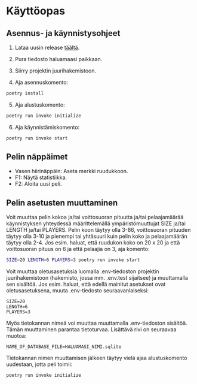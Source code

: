 # Käyttöopas

## Asennus- ja käynnistysohjeet

1. Lataa uusin release [täältä](https://github.com/Emil-06737/ot-harjoitustyo/releases).

2. Pura tiedosto haluamaasi paikkaan.

3. Siirry projektin juurihakemistoon.

4. Aja asennuskomento:

```bash
poetry install
```

5. Aja alustuskomento:

```bash
poetry run invoke initialize
```

6. Aja käynnistämiskomento:

```bash
poetry run invoke start
```

## Pelin näppäimet

- Vasen hiirinäppäin: Aseta merkki ruudukkoon.
- F1: Näytä statistiikka.
- F2: Aloita uusi peli.

## Pelin asetusten muuttaminen

Voit muuttaa pelin kokoa ja/tai voittosuoran pituutta ja/tai pelaajamäärää käynnistyksen yhteydessä määrittelemällä ympäristömuuttujat SIZE ja/tai LENGTH ja/tai PLAYERS. Pelin koon täytyy olla 3-86, voittosuoran pituuden täytyy olla 3-10 ja pienempi tai yhtäsuuri kuin pelin koko ja pelaajamäärän täytyy olla 2-4. Jos esim. haluat, että ruudukon koko on 20 x 20 ja että voittosuoran pituus on 6 ja että pelaajia on 3, aja komento:

```bash
SIZE=20 LENGTH=6 PLAYERS=3 poetry run invoke start
```

Voit muuttaa oletusasetuksia luomalla .env-tiedoston projektin juurihakemistoon (hakemisto, jossa mm. .env.test sijaitsee) ja muuttamalla sen sisältöä. Jos esim. haluat, että edellä mainitut asetukset ovat oletusasetuksena, muuta .env-tiedosto seuraavanlaiseksi:

```
SIZE=20
LENGTH=6
PLAYERS=3
```

Myös tietokannan nimeä voi muuttaa muuttamalla .env-tiedoston sisältöä. Tämän muuttaminen parantaa tietoturvaa. Lisättävä rivi on seuraavaa muotoa:

```
NAME_OF_DATABASE_FILE=HALUAMASI_NIMI.sqlite
```

Tietokannan nimen muuttamisen jälkeen täytyy vielä ajaa alustuskomento uudestaan, jotta peli toimii:

```bash
poetry run invoke initialize
```
